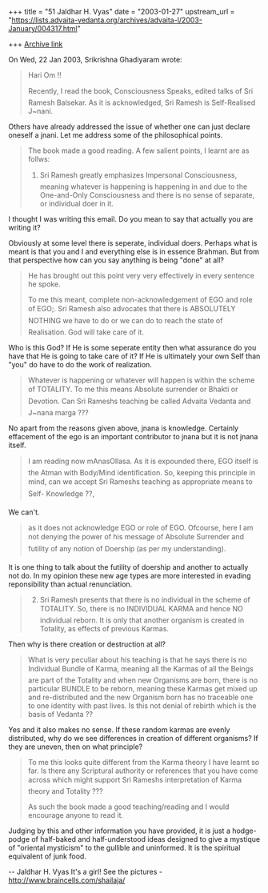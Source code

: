 +++
title = "51 Jaldhar H. Vyas"
date = "2003-01-27"
upstream_url = "https://lists.advaita-vedanta.org/archives/advaita-l/2003-January/004317.html"

+++
[Archive link](https://lists.advaita-vedanta.org/archives/advaita-l/2003-January/004317.html)

On Wed, 22 Jan 2003, Srikrishna Ghadiyaram wrote:

> Hari Om !!
>
> Recently, I read the book, Consciousness Speaks, edited talks of Sri
> Ramesh Balsekar. As it is acknowledged, Sri Ramesh is Self-Realised J~nani.

Others have already addressed the issue of whether one can just declare
oneself a jnani.  Let me address some of the philosophical points.

> The book made a good reading. A few salient points, I learnt are as follws:
>
> 1. Sri Ramesh greatly emphasizes Impersonal Consciousness, meaning
> whatever is happening is happening in and due to the One-and-Only
> Consciousness and there is no sense of separate, or individual doer  in it.

I thought I was writing this email.  Do you mean to say that actually you
are writing it?

Obviously at some level there is seperate, individual doers.  Perhaps what
is meant is that you and I and everything else is in essence Brahman.  But
from that perspective how can you say anything is being "done" at all?

> He has brought out this point very very effectively in every sentence he
> spoke.
>
> To me this meant, complete non-acknowledgement of EGO and role of EGO;. Sri
> Ramesh also advocates that there is ABSOLUTELY NOTHING we have to do or we
> can do to reach the state of Realisation. God will take care of it.

Who is this God?  If He is some seperate entity then what assurance do you
have that He is going to take care of it?  If He is ultimately your own
Self than "you" do have to do the work of realization.

> Whatever is happening or whatever will happen is within the scheme of
> TOTALITY. To me this means Absolute surrender or Bhakti or Devotion. Can
> Sri Rameshs teaching  be called Advaita Vedanta and J~nana marga ???
>

No apart from the reasons given above, jnana is knowledge.  Certainly
effacement of the ego is an important contributor to jnana but it is not
jnana itself.

> I am reading now mAnasOllasa. As it is expounded there, EGO itself is
> the Atman with Body/Mind identification. So, keeping this principle in
> mind, can we accept Sri Rameshs teaching as appropriate means to Self-
> Knowledge ??,

We can't.

> as it does not acknowledge EGO or role of EGO. Ofcourse,
> here I am not denying the power of his message of Absolute Surrender and
> futility of any notion of Doership (as per my understanding).
>

It is one thing to talk about the futility of doership and another to
actually not do.  In my opinion these new age types are more interested in
evading reponsibility than actual renunciation.

> 2. Sri Ramesh presents that there is no individual in the scheme of
> TOTALITY. So, there is no INDIVIDUAL KARMA and hence NO individual
> reborn. It is only that another organism is created in Totality, as effects
> of previous Karmas.

Then why is there creation or destruction at all?

> What is very peculiar about his teaching is that he
> says there is no Individual Bundle of Karma, meaning all the Karmas of
> all the Beings are part of the Totality and when new Organisms are born,
> there is no particular BUNDLE to be reborn, meaning these Karmas get mixed
> up and re-distributed and the new Organism born has no traceable one to one
> identity with past lives. Is this not denial of rebirth which is the basis
> of Vedanta ??
>

Yes and it also makes no sense.  If these random karmas are evenly
distributed, why do we see differences in creation of different organisms?
If they are uneven, then on what principle?

> To me this looks quite different from the Karma theory I have learnt so
> far. Is there any Scriptural authority or references that you have come
> across which might support Sri Rameshs interpretation of Karma theory and
> Totality ???
>
> As such the book made a good teaching/reading and I would encourage anyone
> to read it.
>

Judging by this and other information you have provided, it is just a
hodge-podge of half-baked and half-understood ideas designed to give a
mystique of "oriental mysticism" to the gullible and uninformed.  It is
the spiritual equivalent of junk food.

--
Jaldhar H. Vyas <jaldhar at braincells.com>
It's a girl! See the pictures - http://www.braincells.com/shailaja/

